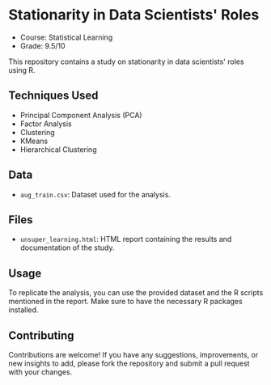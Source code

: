 # Stationarity in Data Scientists' Roles
- Course: Statistical Learning
- Grade: 9.5/10
  
This repository contains a study on stationarity in data scientists' roles using R. 

## Techniques Used

- Principal Component Analysis (PCA)
- Factor Analysis
- Clustering
- KMeans
- Hierarchical Clustering

## Data

- `aug_train.csv`: Dataset used for the analysis.

## Files

- `unsuper_learning.html`: HTML report containing the results and documentation of the study.

## Usage

To replicate the analysis, you can use the provided dataset and the R scripts mentioned in the report. Make sure to have the necessary R packages installed.

## Contributing

Contributions are welcome! If you have any suggestions, improvements, or new insights to add, please fork the repository and submit a pull request with your changes.

